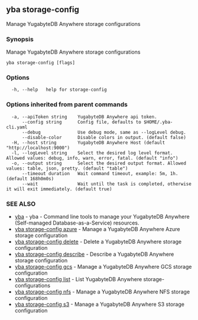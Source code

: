 ## yba storage-config

Manage YugabyteDB Anywhere storage configurations

### Synopsis

Manage YugabyteDB Anywhere storage configurations

```
yba storage-config [flags]
```

### Options

```
  -h, --help   help for storage-config
```

### Options inherited from parent commands

```
  -a, --apiToken string    YugabyteDB Anywhere api token.
      --config string      Config file, defaults to $HOME/.yba-cli.yaml
      --debug              Use debug mode, same as --logLevel debug.
      --disable-color      Disable colors in output. (default false)
  -H, --host string        YugabyteDB Anywhere Host (default "http://localhost:9000")
  -l, --logLevel string    Select the desired log level format. Allowed values: debug, info, warn, error, fatal. (default "info")
  -o, --output string      Select the desired output format. Allowed values: table, json, pretty. (default "table")
      --timeout duration   Wait command timeout, example: 5m, 1h. (default 168h0m0s)
      --wait               Wait until the task is completed, otherwise it will exit immediately. (default true)
```

### SEE ALSO

* [yba](yba.md)	 - yba - Command line tools to manage your YugabyteDB Anywhere (Self-managed Database-as-a-Service) resources.
* [yba storage-config azure](yba_storage-config_azure.md)	 - Manage a YugabyteDB Anywhere Azure storage configuration
* [yba storage-config delete](yba_storage-config_delete.md)	 - Delete a YugabyteDB Anywhere storage configuration
* [yba storage-config describe](yba_storage-config_describe.md)	 - Describe a YugabyteDB Anywhere storage configuration
* [yba storage-config gcs](yba_storage-config_gcs.md)	 - Manage a YugabyteDB Anywhere GCS storage configuration
* [yba storage-config list](yba_storage-config_list.md)	 - List YugabyteDB Anywhere storage-configurations
* [yba storage-config nfs](yba_storage-config_nfs.md)	 - Manage a YugabyteDB Anywhere NFS storage configuration
* [yba storage-config s3](yba_storage-config_s3.md)	 - Manage a YugabyteDB Anywhere S3 storage configuration

